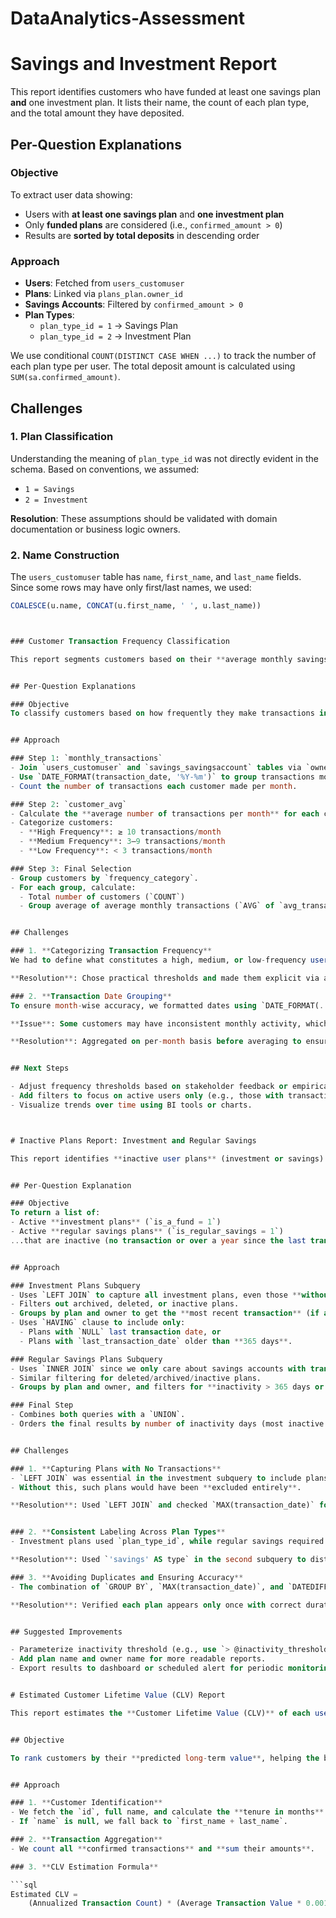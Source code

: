 # DataAnalytics-Assessment

# Savings and Investment Report

This report identifies customers who have funded at least one savings plan **and** one investment plan. It lists their name, the count of each plan type, and the total amount they have deposited.

## Per-Question Explanations

### Objective
To extract user data showing:
- Users with **at least one savings plan** and **one investment plan**
- Only **funded plans** are considered (i.e., `confirmed_amount > 0`)
- Results are **sorted by total deposits** in descending order

### Approach

- **Users**: Fetched from `users_customuser`
- **Plans**: Linked via `plans_plan.owner_id`
- **Savings Accounts**: Filtered by `confirmed_amount > 0`
- **Plan Types**:
  - `plan_type_id = 1` → Savings Plan
  - `plan_type_id = 2` → Investment Plan

We use conditional `COUNT(DISTINCT CASE WHEN ...)` to track the number of each plan type per user. The total deposit amount is calculated using `SUM(sa.confirmed_amount)`.


## Challenges

### 1. **Plan Classification**
Understanding the meaning of `plan_type_id` was not directly evident in the schema. Based on conventions, we assumed:
- `1 = Savings`
- `2 = Investment`

**Resolution**: These assumptions should be validated with domain documentation or business logic owners.

### 2. **Name Construction**
The `users_customuser` table has `name`, `first_name`, and `last_name` fields. Since some rows may have only first/last names, we used:
```sql
COALESCE(u.name, CONCAT(u.first_name, ' ', u.last_name))



### Customer Transaction Frequency Classification

This report segments customers based on their **average monthly savings transactions**, grouping them into **High**, **Medium**, or **Low Frequency** tiers. It provides the count of customers in each group and the overall average number of transactions per group.


## Per-Question Explanations

### Objective
To classify customers based on how frequently they make transactions in their savings accounts and summarize the results by category.


## Approach

### Step 1: `monthly_transactions`
- Join `users_customuser` and `savings_savingsaccount` tables via `owner_id`.
- Use `DATE_FORMAT(transaction_date, '%Y-%m')` to group transactions monthly.
- Count the number of transactions each customer made per month.

### Step 2: `customer_avg`
- Calculate the **average number of transactions per month** for each customer.
- Categorize customers:
  - **High Frequency**: ≥ 10 transactions/month
  - **Medium Frequency**: 3–9 transactions/month
  - **Low Frequency**: < 3 transactions/month

### Step 3: Final Selection
- Group customers by `frequency_category`.
- For each group, calculate:
  - Total number of customers (`COUNT`)
  - Group average of average monthly transactions (`AVG` of `avg_transactions_per_month`)


## Challenges

### 1. **Categorizing Transaction Frequency**
We had to define what constitutes a high, medium, or low-frequency user. These thresholds (10, 3–9, <3) were arbitrary and may need refining based on actual business rules or customer behavior patterns.

**Resolution**: Chose practical thresholds and made them explicit via a `CASE` expression for transparency and adaptability.

### 2. **Transaction Date Grouping**
To ensure month-wise accuracy, we formatted dates using `DATE_FORMAT(..., '%Y-%m')`.

**Issue**: Some customers may have inconsistent monthly activity, which can skew averages.

**Resolution**: Aggregated on per-month basis before averaging to ensure consistent granularity.


## Next Steps

- Adjust frequency thresholds based on stakeholder feedback or empirical analysis.
- Add filters to focus on active users only (e.g., those with transactions in the past 3–6 months).
- Visualize trends over time using BI tools or charts.



# Inactive Plans Report: Investment and Regular Savings

This report identifies **inactive user plans** (investment or savings) that have **not received any transactions in the last 12 months** or have **never had a transaction** at all.


## Per-Question Explanation

### Objective
To return a list of:
- Active **investment plans** (`is_a_fund = 1`)
- Active **regular savings plans** (`is_regular_savings = 1`)
...that are inactive (no transaction or over a year since the last transaction).


## Approach

### Investment Plans Subquery
- Uses `LEFT JOIN` to capture all investment plans, even those **without any transactions**.
- Filters out archived, deleted, or inactive plans.
- Groups by plan and owner to get the **most recent transaction** (if any).
- Uses `HAVING` clause to include only:
  - Plans with `NULL` last transaction date, or
  - Plans with `last_transaction_date` older than **365 days**.

### Regular Savings Plans Subquery
- Uses `INNER JOIN` since we only care about savings accounts with transaction records.
- Similar filtering for deleted/archived/inactive plans.
- Groups by plan and owner, and filters for **inactivity > 365 days or no activity**.

### Final Step
- Combines both queries with a `UNION`.
- Orders the final results by number of inactivity days (most inactive first).


## Challenges

### 1. **Capturing Plans with No Transactions**
- `LEFT JOIN` was essential in the investment subquery to include plans **with no savings activity**.
- Without this, such plans would have been **excluded entirely**.

**Resolution**: Used `LEFT JOIN` and checked `MAX(transaction_date)` for `NULL`.


### 2. **Consistent Labeling Across Plan Types**
- Investment plans used `plan_type_id`, while regular savings required a clearer label.

**Resolution**: Used `'savings' AS type` in the second subquery to distinguish clearly.

### 3. **Avoiding Duplicates and Ensuring Accuracy**
- The combination of `GROUP BY`, `MAX(transaction_date)`, and `DATEDIFF` needed careful testing to avoid duplicate rows and miscalculated inactivity.

**Resolution**: Verified each plan appears only once with correct duration.


## Suggested Improvements

- Parameterize inactivity threshold (e.g., use `> @inactivity_threshold` instead of hardcoded 365).
- Add plan name and owner name for more readable reports.
- Export results to dashboard or scheduled alert for periodic monitoring.


# Estimated Customer Lifetime Value (CLV) Report

This report estimates the **Customer Lifetime Value (CLV)** of each user based on their transaction behavior and tenure on the platform.


## Objective

To rank customers by their **predicted long-term value**, helping the business identify and prioritize high-value customers.


## Approach

### 1. **Customer Identification**
- We fetch the `id`, full name, and calculate the **tenure in months** using the `TIMESTAMPDIFF` function.
- If `name` is null, we fall back to `first_name + last_name`.

### 2. **Transaction Aggregation**
- We count all **confirmed transactions** and **sum their amounts**.

### 3. **CLV Estimation Formula**

```sql
Estimated CLV =
    (Annualized Transaction Count) * (Average Transaction Value * 0.001)

